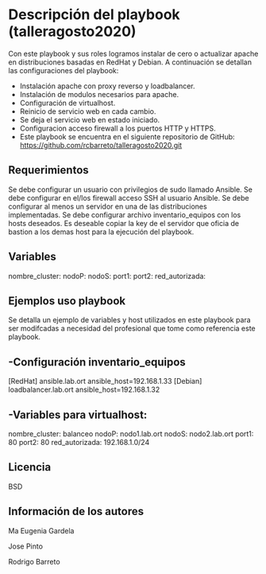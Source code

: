 Descripción del playbook (talleragosto2020)
===========================================

Con este playbook y sus roles logramos instalar de cero o actualizar apache en distribuciones basadas en RedHat y Debian. 
A continuación se detallan las configuraciones del playbook:

- Instalación apache con proxy reverso y loadbalancer.
- Instalación de modulos necesarios para apache.
- Configuración de virtualhost.
- Reinicio de servicio web en cada cambio.
- Se deja el servicio web en estado iniciado.
- Configuracion acceso firewall a los puertos HTTP y HTTPS.
- Este playbook se encuentra en el siguiente repositorio de GitHub: https://github.com/rcbarreto/talleragosto2020.git

Requerimientos
--------------

Se debe configurar un usuario con privilegios de sudo llamado Ansible.
Se debe configurar en el/los firewall acceso SSH al usuario Ansible.
Se debe configurar al menos un servidor en una de las distribuciones implementadas.
Se debe configurar archivo inventario_equipos con los hosts deseados. 
Es deseable copiar la key de el servidor que oficia de bastion a los demas host para la ejecución del playbook.

Variables
---------
nombre_cluster: 
nodoP: 
nodoS: 
port1: 
port2: 
red_autorizada: 

Ejemplos uso playbook
---------------------

Se detalla un ejemplo de variables y host utilizados en este playbook para ser modifcadas a necesidad del profesional que tome como referencia este playbook.

-Configuración inventario_equipos
---------------------------------

[RedHat]
ansible.lab.ort ansible_host=192.168.1.33
[Debian]
loadbalancer.lab.ort ansible_host=192.168.1.32


-Variables para virtualhost:
----------------------------
nombre_cluster: balanceo
nodoP: nodo1.lab.ort
nodoS: nodo2.lab.ort
port1: 80
port2: 80
red_autorizada: 192.168.1.0/24

Licencia
--------

BSD

Información de los autores
--------------------------
Ma Eugenia Gardela

Jose Pinto

Rodrigo Barreto


